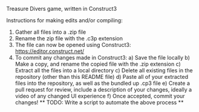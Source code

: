 Treasure Divers game, written in Construct3

Instructions for making edits and/or compiling:
1. Gather all files into a .zip file
2. Rename the zip file with the .c3p extension
3. The file can now be opened using Construct3: https://editor.construct.net/
4. To commit any changes made in Construct3:
  a) Save the file locally
  b) Make a copy, and rename the copied file with the .zip extension
  c) Extract all the files into a local directory
  c) Delete all existing files in the repository (other than this README file)
  d) Paste all of your extracted files into the repository, as well as the bundled up .cp3 file
  e) Create a pull request for review, include a description of your changes, ideally a video of any changed UI experience
  f) Once accepted, commit your changes!
  ** TODO: Write a script to automate the above process **
